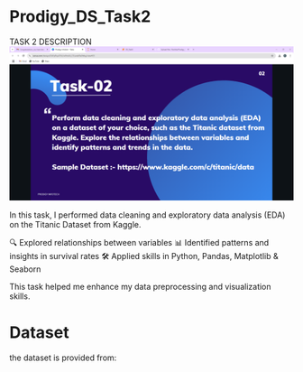 # Prodigy_DS_Task2

TASK 2 DESCRIPTION
![image alt](https://github.com/Ranhita/Prodigy_DS_02/blob/main/task2.PNG)

In this task, I performed data cleaning and exploratory data analysis (EDA) on the Titanic Dataset from Kaggle.

🔍 Explored relationships between variables
📊 Identified patterns and insights in survival rates
🛠️ Applied skills in Python, Pandas, Matplotlib & Seaborn

This task helped me enhance my data preprocessing and visualization skills.

# Dataset
the dataset is provided from:


